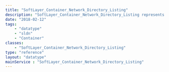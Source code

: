 ```yaml
---
title: "SoftLayer_Container_Network_Directory_Listing"
description: "SoftLayer_Container_Network_Directory_Listing represents a single entry in a listing of files within a remote directory. API methods that return remote directory listings typically return arrays of SoftLayer_Container_Network_Directory_Listing objects. "
date: "2018-02-12"
tags:
    - "datatype"
    - "sldn"
    - "Container"
classes:
    - "SoftLayer_Container_Network_Directory_Listing"
type: "reference"
layout: "datatype"
mainService : "SoftLayer_Container_Network_Directory_Listing"
---
```

